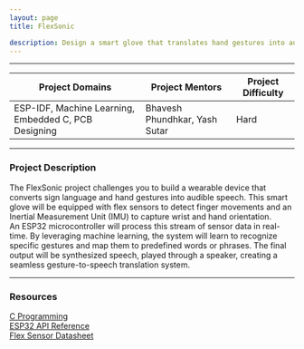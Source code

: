 ```yaml
---
layout: page
title: FlexSonic

description: Design a smart glove that translates hand gestures into audible speech, empowering communication for the speech-impaired.
---
```


---

| Project Domains                                      | Project Mentors                 | Project Difficulty |
|------------------------------------------------------|---------------------------------|--------------------|
| ESP-IDF, Machine Learning, Embedded C, PCB Designing | Bhavesh Phundhkar, Yash Sutar   | Hard               |

---

### Project Description

The FlexSonic project challenges you to build a wearable device that converts sign language and hand gestures into audible speech. This smart glove will be equipped with flex sensors to detect finger movements and an Inertial Measurement Unit (IMU) to capture wrist and hand orientation.<br>
An ESP32 microcontroller will process this stream of sensor data in real-time. By leveraging machine learning, the system will learn to recognize specific gestures and map them to predefined words or phrases. The final output will be synthesized speech, played through a speaker, creating a seamless gesture-to-speech translation system.

---

### Resources
[C Programming](https://youtube.com/playlist?list=PLvv0ScY6vfd8M-Mi_Vyrg7KgISTW3Sklt&si=iYt2vr5YE8kIqjZX)<br>
[ESP32 API Reference](https://docs.espressif.com/projects/esp-idf/en/stable/esp32/api-reference/index.html)<br>
[Flex Sensor Datasheet](https://cdn.sparkfun.com/assets/8/e/7/a/0/flex22.pdf)<br>
